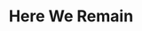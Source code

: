 ---
pid: rs152
title: Here We Remain
location_transcription: FDR Park, or near any river
coordinates: "[-75.183852921459, 39.90209872652]"
zipcode: '19145'
gen_neighborhood: South Philadelphia
neighborhood: Passyunk
outside_phl: 
age: '32'
age_range: 30-39
instagram: 
image_file_name: rs_152.jpg
proposal_transcription: Native tending to forested land.
topic: Native Americans
topic_summary: '0'
type: Other No Form
keywords_other: 
credit: Shaun Durbin
image_labels: 
twitter: 
facebook: 
permalink: "/monuments/rs152/"
layout: item-page
---